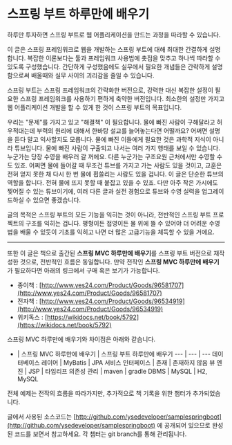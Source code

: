 # 스프링 부트 하루만에 배우기

하루만 투자하면 스프링 부트로 웹 어플리케이션을 만드는 과정을 따라할 수 있습니다.

이 글은 스프링 프레임워크로 웹을 개발하는 스프링 부트에 대해 최대한 간결하게 설명합니다. 복잡한 이론보다는 툴과 프레임워크 사용법에 촛점을 맞추고 하나씩 따라할 수 있도록 구성했습니다.
간단하게 구성했음에도 실무에서 필요한 개념들은 간략하게 설명함으로써 배울때와 실무 사이의 괴리감을 줄일 수 있습니다.

스프링 부트는 스프링 프레임워크의 간략화한 버전으로, 강력한 대신 복잡한 설정이 필요한 스프링 프레임워크를 사용하기 편하게 축약한 버전입니다.
최소한의 설정만 가지고 웹 어플리케이션 개발을 할 수 있게 한 것이 스프링 부트의 목표입니다.

우리는 "문제"를 가지고 있고 "해결책" 이 필요합니다.
물에 빠진 사람이 구해달라고 허우적대는데 부력의 원리에 대해서 한바탕 설교를 늘어놓는다면 어떨까요? 어쩌면 설명을 듣다 말고 익사할지도 모릅니다. 물에 빠진 이들에게 필요한 것은 과학적 지식이 아니라 튜브입니다.
물에 빠진 사람이 구출되고 나서는 여러 가지 행태를 보일 수 있습니다. 누군가는 당장 수영을 배우러 갈 꺼에요. 다른 누군가는 구조요원 근처에서만 수영할 수도 있죠. 어쩌면 물에 들어갈 때 무조건 튜브를 가지고 가는 사람도 있을 것이고, 교훈은 전혀 얻지 못한 채 다시 한 번 물에 휩쓸리는 사람도 있을 겁니다. 
이 글은 단순한 튜브의 역할을 합니다. 전혀 물에 뜨지 못할 때 붙잡고 있을 수 있죠. 다만 아주 작은 가시에도 찢어질 수 있는 튜브이기에, 여러 다른 글과 실전 경험으로 튜브와 수영 실력을 업그레이드하실 수 있으면 좋겠습니다.

글의 목적은 스프링 부트의 모든 기능을 익히는 것이 아니라, 전반적인 스프링 부트 프로젝트의 구조를 익히는 겁니다.
평형이든 접영이든 물 위에 뜰 수 있어야 더 어려운 수영법을 배울 수 있듯이 기초를 익히고 나면 더 많은 고급기능을 체득할 수 있을 거에요.

---
또한 이 글은 책으로 출간된 **스프링 MVC 하루만에 배우기**를 스프링 부트 버전으로 재작성한 것으로, 전반적인 흐름은 동일합니다.
만약 전작인 **스프링 MVC 하루만에 배우기** 가 필요하다면 아래의 링크에서 구매 혹은 보기가 가능합니다.

* 종이책 : [http://www.yes24.com/Product/Goods/96581707](http://www.yes24.com/Product/Goods/96581707)
* 전자책 : [http://www.yes24.com/Product/Goods/96534919](http://www.yes24.com/Product/Goods/96534919)
* 위키독스 : [https://wikidocs.net/book/5792](https://wikidocs.net/book/5792)

스프링 MVC 하루만에 배우기와 차이점은 아래와 같습니다.

- | 스프링 MVC 하루만에 배우기 | 스프링 부트 하루만에 배우기
--- | --- | ---
데이터베이스 레이어 | MyBatis | JPA
서비스 인터페이스 | 존재 | 존재하지 않음
뷰 엔진 | JSP | 타임리프
의존성 관리 | maven | gradle
DBMS | MySQL | H2, MySQL

전체 예제는 전작의 흐름을 따라가지만, 추가적으로 책 기록을 위한 챕터가 추가되었습니다.

글에서 사용된 소스코드는 [http://github.com/ysedeveloper/samplespringboot](http://github.com/ysedeveloper/samplespringboot) 에 공개되어 있으므로  완성된 코드를 보면서 참고하세요.
각 챕터는 git branch를 통해 관리됩니다.

